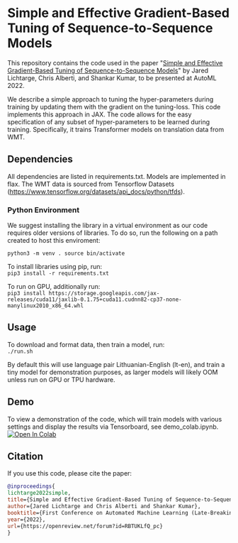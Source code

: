 # Simple and Effective Gradient-Based Tuning of Sequence-to-Sequence Models

This repository contains the code used in the paper "[Simple and Effective Gradient-Based Tuning of Sequence-to-Sequence Models](https://openreview.net/forum?id=RBTUKLfQ_pc)"
by Jared Lichtarge, Chris Alberti, and Shankar Kumar, to be presented at AutoML 2022.


We describe a simple approach to tuning the hyper-parameters during training by
updating them with the gradient on the tuning-loss. This code implements this
approach in JAX. The code allows for the easy specification of any subset of
hyper-parameters to be learned during training. Specifically, it trains
Transformer models on translation data from WMT.

## Dependencies

All dependencies are listed in requirements.txt. Models are implemented in flax.
The WMT data is sourced from Tensorflow Datasets (https://www.tensorflow.org/datasets/api_docs/python/tfds).

### Python Environment
We suggest installing the library in a virtual environment as our code requires older versions of libraries. To do so, run the following on a path created to host this enviroment:

`python3 -m venv .
source bin/activate
`

To install libraries using pip, run: \
`pip3 install -r requirements.txt`

To run on GPU, additionally run: \
`pip3 install https://storage.googleapis.com/jax-releases/cuda11/jaxlib-0.1.75+cuda11.cudnn82-cp37-none-manylinux2010_x86_64.whl`

## Usage

To download and format data, then train a model, run: \
`./run.sh`

By default this will use language pair Lithuanian-English (lt-en), and train a tiny model for demonstration purposes, as larger models will likely OOM unless run on GPU or TPU hardware.

## Demo

To view a demonstration of the code, which will train models with various settings and display the results via Tensorboard, see demo_colab.ipynb.
[![Open In Colab](https://colab.research.google.com/assets/colab-badge.svg)](https://colab.research.google.com/github/google-research/google-research/blob/master/gradient_based_tuning/demo_colab.ipynb)


## Citation

If you use this code, please cite the paper:

```bibtex
@inproceedings{
lichtarge2022simple,
title={Simple and Effective Gradient-Based Tuning of Sequence-to-Sequence Models},
author={Jared Lichtarge and Chris Alberti and Shankar Kumar},
booktitle={First Conference on Automated Machine Learning (Late-Breaking Workshop)},
year={2022},
url={https://openreview.net/forum?id=RBTUKLfQ_pc}
}
```
